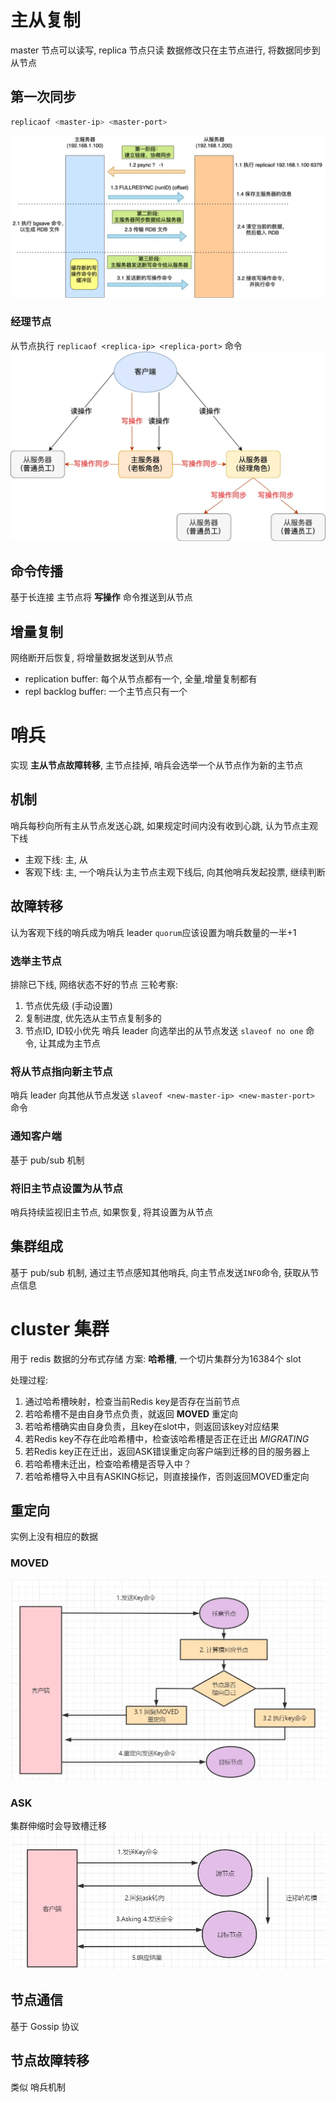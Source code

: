 # 主从复制
master 节点可以读写, replica 节点只读
数据修改只在主节点进行, 将数据同步到从节点
## 第一次同步
```sh
replicaof <master-ip> <master-port>
```
![ea4f7e86baf2435af3999e5cd38b6a26-1.webp](https://raw.githubusercontent.com/hmmm42/Picbed/main/obsidian/picturesea4f7e86baf2435af3999e5cd38b6a26-1.webp)
### 经理节点
从节点执行 `replicaof <replica-ip> <replica-port>` 命令 
![4d850bfe8d712d3d67ff13e59b919452.webp](https://raw.githubusercontent.com/hmmm42/Picbed/main/obsidian/pictures4d850bfe8d712d3d67ff13e59b919452.webp)
## 命令传播
基于长连接 主节点将 **写操作** 命令推送到从节点
## 增量复制
网络断开后恢复, 将增量数据发送到从节点
- replication buffer: 每个从节点都有一个, 全量,增量复制都有
- repl backlog buffer: 一个主节点只有一个

# 哨兵
实现 **主从节点故障转移**, 主节点挂掉, 哨兵会选举一个从节点作为新的主节点
## 机制
哨兵每秒向所有主从节点发送心跳, 如果规定时间内没有收到心跳, 认为节点主观下线
- 主观下线: 主, 从
- 客观下线: 主, 一个哨兵认为主节点主观下线后, 向其他哨兵发起投票, 继续判断
## 故障转移
认为客观下线的哨兵成为哨兵 leader
`quorum`应该设置为哨兵数量的一半+1
### 选举主节点
排除已下线, 网络状态不好的节点
三轮考察:
1. 节点优先级 (手动设置)
2. 复制进度, 优先选从主节点复制多的
3. 节点ID, ID较小优先
哨兵 leader 向选举出的从节点发送 `slaveof no one` 命令, 让其成为主节点
### 将从节点指向新主节点
哨兵 leader 向其他从节点发送 `slaveof <new-master-ip> <new-master-port>` 命令
### 通知客户端
基于 pub/sub 机制
### 将旧主节点设置为从节点
哨兵持续监视旧主节点, 如果恢复, 将其设置为从节点
## 集群组成
基于 pub/sub 机制, 通过主节点感知其他哨兵, 向主节点发送`INFO`命令, 获取从节点信息 
# cluster 集群
用于 redis 数据的分布式存储
方案: **哈希槽**, 一个切片集群分为16384个 slot

处理过程:
1. 通过哈希槽映射，检查当前Redis key是否存在当前节点 
2. 若哈希槽不是由自身节点负责，就返回 **MOVED** 重定向 
3. 若哈希槽确实由自身负责，且key在slot中，则返回该key对应结果 
4. 若Redis key不存在此哈希槽中，检查该哈希槽是否正在迁出 *MIGRATING*
5. 若Redis key正在迁出，返回ASK错误重定向客户端到迁移的目的服务器上
6. 若哈希槽未迁出，检查哈希槽是否导入中？
7. 若哈希槽导入中且有ASKING标记，则直接操作，否则返回MOVED重定向
## 重定向
实例上没有相应的数据
### MOVED
![1d4685f1f19d72aff8412498c05bed4a.webp](https://raw.githubusercontent.com/hmmm42/Picbed/main/obsidian/pictures1d4685f1f19d72aff8412498c05bed4a.webp)
### ASK
集群伸缩时会导致槽迁移
![fe3703c3d045462a12b41a628ff26825.webp](https://raw.githubusercontent.com/hmmm42/Picbed/main/obsidian/picturesfe3703c3d045462a12b41a628ff26825.webp)
## 节点通信
基于 Gossip 协议
## 节点故障转移
类似 哨兵机制